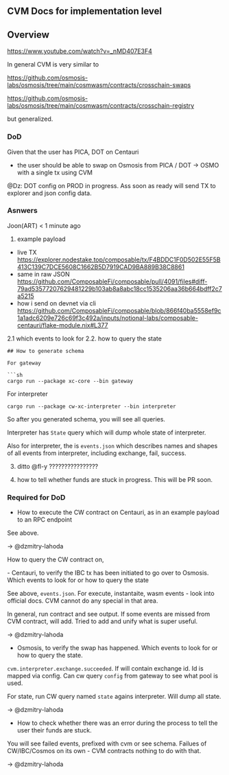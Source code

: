 
## CVM Docs for implementation level

## Overview

https://www.youtube.com/watch?v=_nMD407E3F4

In general CVM is very similar to 

https://github.com/osmosis-labs/osmosis/tree/main/cosmwasm/contracts/crosschain-swaps

https://github.com/osmosis-labs/osmosis/tree/main/cosmwasm/contracts/crosschain-registry

but generalized.

### DoD
Given that the user has PICA, DOT on Centauri 
- the user should be able to swap on Osmosis from PICA / DOT -> OSMO with a single tx using CVM

@Dz: DOT config on PROD in progress. Ass soon as ready will send TX to explorer and json config data.

### Asnwers


Joon(ART)
  < 1 minute ago
1. example payload

- live TX https://explorer.nodestake.top/composable/tx/F4BDDC1F0D502E55F5B413C139C7DCE5608C1662B5D7919CAD9BA889B38C8861
- same in raw JSON https://github.com/ComposableFi/composable/pull/4091/files#diff-79ad53577207629481229b103ab8a8abc18cc1535206aa36b664bdff2c7a5215
- how i send on devnet via cli https://github.com/ComposableFi/composable/blob/866f40ba5558ef9c1a1adc6209e726c69f3c492a/inputs/notional-labs/composable-centauri/flake-module.nix#L377

2.1 which events to look for 
2.2. how to query the state

```
## How to generate schema

For gateway 

```sh
cargo run --package xc-core --bin gateway
```

For interpreter

```
cargo run --package cw-xc-interpreter --bin interpreter
```

So after you generated schema, you will see all queries. 

Interpreter has `State` query which will dump whole state of interpreter.

Also for interpreter, the is `events.json` which describes names and shapes of all events from interpreter, including exchange, fail, success.

3. ditto
@fl-y ????????????????
   
5. how to tell whether funds are stuck
in progress. This will be PR soon.

### Required for DoD

- How to execute the CW contract on Centauri, as in an example payload to an RPC endpoint

See above.

-> @dzmitry-lahoda

<p>How to query the CW contract on, </p>
- Centauri, to verify the IBC tx has been initiated to go over to Osmosis. Which events to look for or how to query the state

See above, `events.json`. For execute, instantaite, wasm events - look into official docs. CVM cannot do any special in that area.

In general, run contract and see output. If some events are missed from CVM contract, will add. Tried to add and unify what is super useful.

-> @dzmitry-lahoda

- Osmosis, to verify the swap has happened. Which events to look for or how to query the state.

`cvm.interpreter.exchange.succeeded`. If will contain exchange id. Id is mapped via config. Can cw query `config` from gateway to see what pool is used.

For state, run CW query named `state` agains interpreter. Will dump all state.

-> @dzmitry-lahoda

- How to check whether there was an error during the process to tell the user their funds are stuck.

You will see failed events, prefixed with cvm or see schema. Failues of CW/IBC/Cosmos on its own - CVM contracts nothing to do with that.

-> @dzmitry-lahoda
